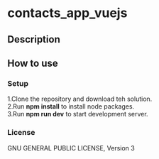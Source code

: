# contacts_app_vuejs
## Description
## How to use
### Setup
1.Clone the repository and download teh solution.<br>
2.Run **npm install** to install node packages.<br>
3.Run **npm run dev** to start development server. 
### License
GNU GENERAL PUBLIC LICENSE, Version 3<br>

